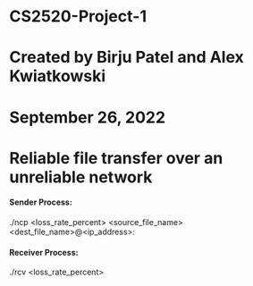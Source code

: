 # CS2520-Project-1
# Created by Birju Patel and Alex Kwiatkowski
# September 26, 2022
# Reliable file transfer over an unreliable network

#### Sender Process:
./ncp <loss_rate_percent> <env> <source_file_name> <dest_file_name>@<ip_address>:<port>

#### Receiver Process:
./rcv <loss_rate_percent> <port> <env>
